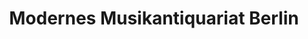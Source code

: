 ---
title: "Modernes Musikantiquariat Berlin"
url: /berlin/modernes-musikantiquariat-berlin/
shop: Musik
---